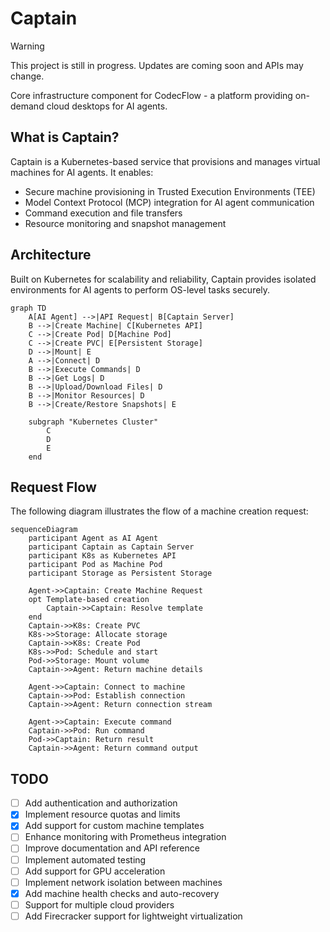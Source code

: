 # Captain 

> [!WARNING]  
> This project is still in progress. Updates are coming soon and APIs may change.

Core infrastructure component for CodecFlow - a platform providing on-demand cloud desktops for AI agents.

## What is Captain?

Captain is a Kubernetes-based service that provisions and manages virtual machines for AI agents. It enables:

- Secure machine provisioning in Trusted Execution Environments (TEE)
- Model Context Protocol (MCP) integration for AI agent communication
- Command execution and file transfers
- Resource monitoring and snapshot management

## Architecture

Built on Kubernetes for scalability and reliability, Captain provides isolated environments for AI agents to perform OS-level tasks securely.

```mermaid
graph TD
    A[AI Agent] -->|API Request| B[Captain Server]
    B -->|Create Machine| C[Kubernetes API]
    C -->|Create Pod| D[Machine Pod]
    C -->|Create PVC| E[Persistent Storage]
    D -->|Mount| E
    A -->|Connect| D
    B -->|Execute Commands| D
    B -->|Get Logs| D
    B -->|Upload/Download Files| D
    B -->|Monitor Resources| D
    B -->|Create/Restore Snapshots| E
    
    subgraph "Kubernetes Cluster"
        C
        D
        E
    end
```

## Request Flow

The following diagram illustrates the flow of a machine creation request:

```mermaid
sequenceDiagram
    participant Agent as AI Agent
    participant Captain as Captain Server
    participant K8s as Kubernetes API
    participant Pod as Machine Pod
    participant Storage as Persistent Storage

    Agent->>Captain: Create Machine Request
    opt Template-based creation
        Captain->>Captain: Resolve template
    end
    Captain->>K8s: Create PVC
    K8s->>Storage: Allocate storage
    Captain->>K8s: Create Pod
    K8s->>Pod: Schedule and start
    Pod->>Storage: Mount volume
    Captain->>Agent: Return machine details
    
    Agent->>Captain: Connect to machine
    Captain->>Pod: Establish connection
    Captain->>Agent: Return connection stream
    
    Agent->>Captain: Execute command
    Captain->>Pod: Run command
    Pod->>Captain: Return result
    Captain->>Agent: Return command output
```

## TODO

- [ ] Add authentication and authorization
- [x] Implement resource quotas and limits
- [x] Add support for custom machine templates
- [ ] Enhance monitoring with Prometheus integration
- [ ] Improve documentation and API reference
- [ ] Implement automated testing
- [ ] Add support for GPU acceleration
- [ ] Implement network isolation between machines
- [x] Add machine health checks and auto-recovery
- [ ] Support for multiple cloud providers
- [ ] Add Firecracker support for lightweight virtualization
